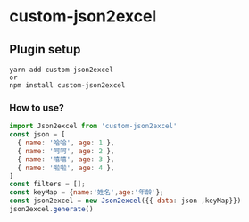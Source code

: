 # custom-json2excel

## Plugin setup

```
yarn add custom-json2excel
or
npm install custom-json2excel
```

### How to use?

```js
import Json2excel from 'custom-json2excel'
const json = [
  { name: '哈哈', age: 1 },
  { name: '呵呵', age: 2 },
  { name: '嘻嘻', age: 3 },
  { name: '啦啦', age: 4 },
]
const filters = [];
const keyMap = {name:'姓名',age:'年龄'};
const json2excel = new Json2excel({{ data: json ,keyMap}})
json2excel.generate()
```
